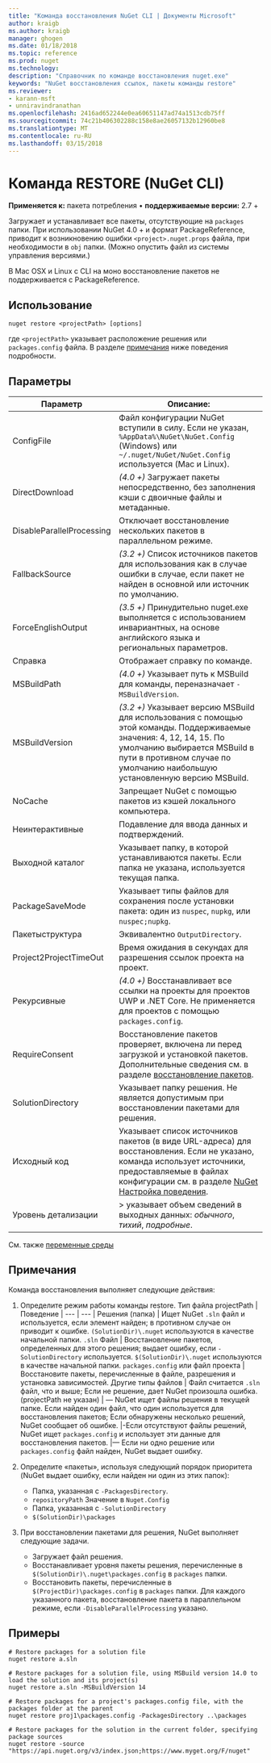 ```yaml
---
title: "Команда восстановления NuGet CLI | Документы Microsoft"
author: kraigb
ms.author: kraigb
manager: ghogen
ms.date: 01/18/2018
ms.topic: reference
ms.prod: nuget
ms.technology: 
description: "Справочник по команде восстановления nuget.exe"
keywords: "NuGet восстановления ссылок, пакеты команды restore"
ms.reviewer:
- karann-msft
- unniravindranathan
ms.openlocfilehash: 2416ad652244e0ea60651147ad74a1513cdb75ff
ms.sourcegitcommit: 74c21b406302288c158e8ae26057132b12960be8
ms.translationtype: MT
ms.contentlocale: ru-RU
ms.lasthandoff: 03/15/2018
---
```

# <a name="restore-command-nuget-cli"></a>Команда RESTORE (NuGet CLI)

**Применяется к:** пакета потребления &bullet; **поддерживаемые версии:** 2.7 +

Загружает и устанавливает все пакеты, отсутствующие на `packages` папки. При использовании NuGet 4.0 + и формат PackageReference, приводит к возникновению ошибки `<project>.nuget.props` файла, при необходимости в `obj` папки. (Можно опустить файл из системы управления версиями.)

В Mac OSX и Linux с CLI на моно восстановление пакетов не поддерживается с PackageReference.

## <a name="usage"></a>Использование

```cli
nuget restore <projectPath> [options]
```

где `<projectPath>` указывает расположение решения или `packages.config` файла. В разделе [примечания](#remarks) ниже поведения подробности.

## <a name="options"></a>Параметры

| Параметр | Описание: |
| --- | --- |
| ConfigFile | Файл конфигурации NuGet вступили в силу. Если не указан, `%AppData%\NuGet\NuGet.Config` (Windows) или `~/.nuget/NuGet/NuGet.Config` используется (Mac и Linux).|
| DirectDownload | *(4.0 +)*  Загружает пакеты непосредственно, без заполнения кэши с двоичные файлы и метаданные. |
| DisableParallelProcessing | Отключает восстановление нескольких пакетов в параллельном режиме. |
| FallbackSource | *(3.2 +)*  Список источников пакетов для использования как в случае ошибки в случае, если пакет не найден в основной или источник по умолчанию. |
| ForceEnglishOutput | *(3.5 +)*  Принудительно nuget.exe выполняется с использованием инвариантных, на основе английского языка и региональных параметров. |
| Справка | Отображает справку по команде. |
| MSBuildPath | *(4.0 +)*  Указывает путь к MSBuild для команды, переназначает `-MSBuildVersion`. |
| MSBuildVersion | *(3.2 +)*  Указывает версию MSBuild для использования с помощью этой команды. Поддерживаемые значения: 4, 12, 14, 15. По умолчанию выбирается MSBuild в пути в противном случае по умолчанию наибольшую установленную версию MSBuild. |
| NoCache | Запрещает NuGet с помощью пакетов из кэшей локального компьютера. |
| Неинтерактивные | Подавление для ввода данных и подтверждений. |
| Выходной каталог | Указывает папку, в которой устанавливаются пакеты. Если папка не указана, используется текущая папка. |
| PackageSaveMode | Указывает типы файлов для сохранения после установки пакета: один из `nuspec`, `nupkg`, или `nuspec;nupkg`. |
| Пакетыструктура | Эквивалентно `OutputDirectory`. |
| Project2ProjectTimeOut | Время ожидания в секундах для разрешения ссылок проекта на проект. |
| Рекурсивные | *(4.0 +)*  Восстанавливает все ссылки на проекты для проектов UWP и .NET Core. Не применяется для проектов с помощью `packages.config`. |
| RequireConsent | Восстановление пакетов проверяет, включена ли перед загрузкой и установкой пакетов. Дополнительные сведения см. в разделе [восстановление пакетов](../consume-packages/package-restore.md). |
| SolutionDirectory | Указывает папку решения. Не является допустимым при восстановлении пакетами для решения. |
| Исходный код | Указывает список источников пакетов (в виде URL-адреса) для восстановления. Если не указано, команда использует источники, предоставляемые в файлах конфигурации см. в разделе [NuGet Настройка поведения](../consume-packages/configuring-nuget-behavior.md). |
| Уровень детализации |> указывает объем сведений в выходных данных: *обычного*, *тихий*, *подробные*. |

См. также [переменные среды](cli-ref-environment-variables.md)

## <a name="remarks"></a>Примечания

Команда восстановления выполняет следующие действия:

1. Определите режим работы команды restore.
    Тип файла projectPath | Поведение
    | --- | --- |
    Решения (папка) | Ищет NuGet `.sln` файл и используется, если элемент найден; в противном случае он приводит к ошибке. `(SolutionDir)\.nuget` используются в качестве начальной папки.
    `.sln` Файл | Восстановление пакетов, определенных для этого решения; выдает ошибку, если `-SolutionDirectory` используется. `$(SolutionDir)\.nuget` используются в качестве начальной папки.
    `packages.config` или файл проекта | Восстановите пакеты, перечисленные в файле, разрешения и установка зависимостей.
    Другие типы файлов | Файл считается `.sln` файл, что и выше; Если не решение, дает NuGet произошла ошибка.
    (projectPath не указан) | — NuGet ищет файлы решения в текущей папке. Если найден один файл, что один используется для восстановления пакетов; Если обнаружены несколько решений, NuGet сообщает об ошибке.
    |-Если отсутствуют файлы решений, NuGet ищет `packages.config` и использует эти данные для восстановления пакетов.
    |— Если ни одно решение или `packages.config` файл найден, NuGet выдает ошибку.

1. Определите «пакеты», используя следующий порядок приоритета (NuGet выдает ошибку, если найден ни один из этих папок):

    - Папка, указанная с `-PackagesDirectory`.
    - `repositoryPath` Значение в `Nuget.Config`
    - Папка, указанная с `-SolutionDirectory`
    - `$(SolutionDir)\packages`

1. При восстановлении пакетами для решения, NuGet выполняет следующие задачи.
    - Загружает файл решения.
    - Восстанавливает уровня пакеты решения, перечисленные в `$(SolutionDir)\.nuget\packages.config` в `packages` папки.
    - Восстановить пакеты, перечисленные в `$(ProjectDir)\packages.config` в `packages` папки. Для каждого указанного пакета, восстановление пакета в параллельном режиме, если `-DisableParallelProcessing` указано.

## <a name="examples"></a>Примеры

```cli
# Restore packages for a solution file
nuget restore a.sln

# Restore packages for a solution file, using MSBuild version 14.0 to load the solution and its project(s)
nuget restore a.sln -MSBuildVersion 14

# Restore packages for a project's packages.config file, with the packages folder at the parent
nuget restore proj1\packages.config -PackagesDirectory ..\packages

# Restore packages for the solution in the current folder, specifying package sources
nuget restore -source "https://api.nuget.org/v3/index.json;https://www.myget.org/F/nuget"
```
